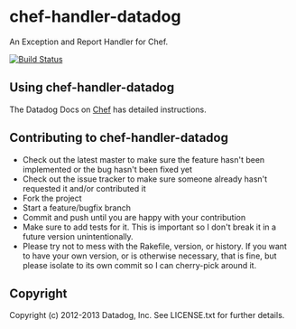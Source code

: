 # chef-handler-datadog

An Exception and Report Handler for Chef.

[![Build Status](https://secure.travis-ci.org/DataDog/chef-handler-datadog.png?branch=master)](http://travis-ci.org/DataDog/chef-handler-datadog)

## Using chef-handler-datadog

The Datadog Docs on [Chef](http://docs.datadoghq.com/guides/chef/#deployhandler) has detailed instructions.

## Contributing to chef-handler-datadog

* Check out the latest master to make sure the feature hasn't been implemented or the bug hasn't been fixed yet
* Check out the issue tracker to make sure someone already hasn't requested it and/or contributed it
* Fork the project
* Start a feature/bugfix branch
* Commit and push until you are happy with your contribution
* Make sure to add tests for it. This is important so I don't break it in a future version unintentionally.
* Please try not to mess with the Rakefile, version, or history. If you want to have your own version, or is otherwise necessary, that is fine, but please isolate to its own commit so I can cherry-pick around it.

## Copyright

Copyright (c) 2012-2013 Datadog, Inc. See LICENSE.txt for further details.
